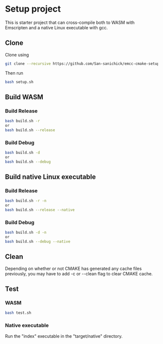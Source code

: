 # Setup project
This is starter project that can cross-compile both to WASM with Emscripten
and a native Linux executable with gcc.

## Clone
Clone using

```bash
git clone --recursive https://github.com/San-sanichick/emcc-cmake-setup.git
```

Then run

```bash
bash setup.sh
```

## Build WASM

### Build Release

```bash
bash build.sh -r
or
bash build.sh --release
```

### Build Debug

```bash
bash build.sh -d
or
bash build.sh --debug
```

## Build native Linux executable

### Build Release

```bash
bash build.sh -r -n
or
bash build.sh --release --native
```

### Build Debug

```bash
bash build.sh -d -n
or
bash build.sh --debug --native
```

## Clean
Depending on whether or not CMAKE has generated any cache files previously, 
you may have to add -c or --clean flag to clear CMAKE cache.


## Test

### WASM
```bash
bash test.sh
```

### Native executable
Run the "index" executable in the "target/native" directory.